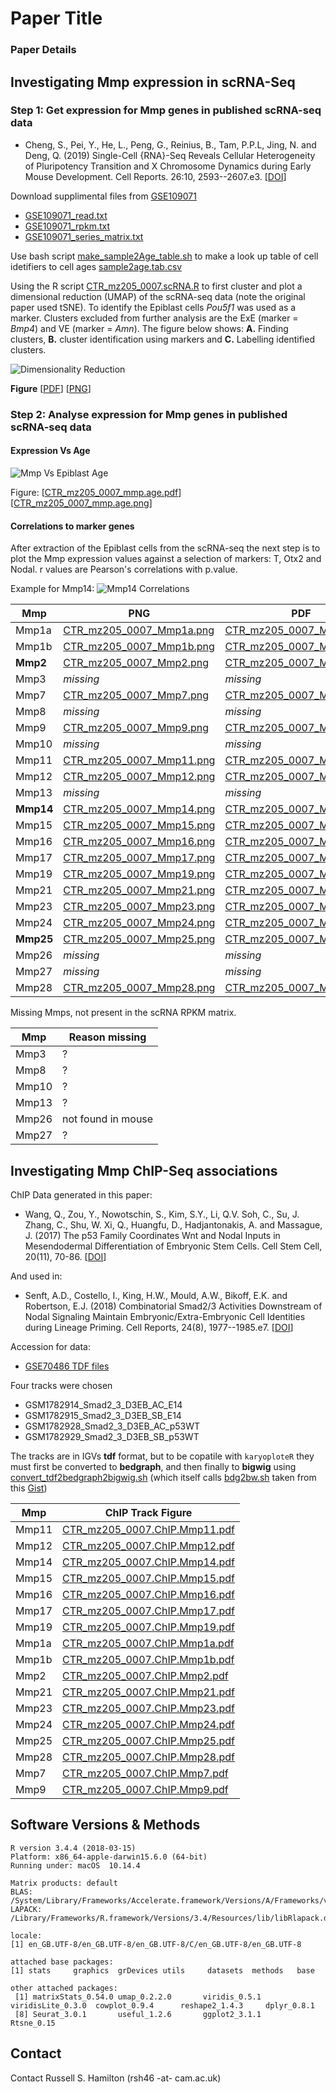 # Paper Title
### Paper Details


## Investigating Mmp expression in scRNA-Seq

### Step 1: Get expression for Mmp genes in published scRNA-seq data

* Cheng, S., Pei, Y., He, L., Peng, G., Reinius, B., Tam, P.P.L, Jing, N. and Deng, Q. (2019) Single-Cell {RNA}-Seq Reveals Cellular Heterogeneity of Pluripotency Transition and X Chromosome Dynamics during Early Mouse Development. Cell Reports. 26:10, 2593--2607.e3. [[DOI](https://doi.org/10.1016/j.celrep.2019.02.031)]

Download supplimental files from [GSE109071](https://www.ncbi.nlm.nih.gov/geo/query/acc.cgi?acc=GSE109071)

* [GSE109071_read.txt](https://www.ncbi.nlm.nih.gov/geo/download/?acc=GSE109071&format=file&file=GSE109071%5Fread%2Etxt%2Egz)
* [GSE109071_rpkm.txt](https://www.ncbi.nlm.nih.gov/geo/download/?acc=GSE109071&format=file&file=GSE109071%5Frpkm%2Etxt%2Egz)
* [GSE109071_series_matrix.txt](http://ftp.ncbi.nlm.nih.gov/geo/series/GSE109nnn/GSE109071/matrix/GSE109071_series_matrix.txt.gz)

Use bash script [make_sample2Age_table.sh](scRNA/make_sample2Age_table.sh) to make a look up table of cell idetifiers to cell ages [sample2age.tab.csv](scRNA/sample2age.tab.csv)

Using the R script [CTR_mz205_0007.scRNA.R](scRNA/CTR_mz205_0007.scRNA.R) to first cluster and plot a dimensional reduction (UMAP) of the scRNA-seq data (note the original paper used tSNE). To identify the Epiblast cells _Pou5f1_ was used as a marker. Clusters excluded from further analysis are the ExE (marker = _Bmp4_) and VE (marker = _Amn_). The figure below shows: __A.__ Finding clusters, __B.__ cluster identification using markers and __C.__ Labelling identified clusters.

![Dimensionality Reduction](scRNA/CTR_mz205_0007_scUMAPs.png?raw=true=100x)

__Figure__  [[PDF](scRNA/CTR_mz205_0007_scUMAPs.pdf)] [[PNG](scRNA/CTR_mz205_0007_scUMAPs.png)]

### Step 2: Analyse expression for Mmp genes in published scRNA-seq data

#### Expression Vs Age

![Mmp Vs Epiblast Age](scRNA/CTR_mz205_0007_mmp.age.png?raw=true=100x)

Figure: [[CTR_mz205_0007_mmp.age.pdf](scRNA/CTR_mz205_0007_mmp.age.pdf)] [[CTR_mz205_0007_mmp.age.png](scRNA/CTR_mz205_0007_mmp.age.png)]


#### Correlations to marker genes
After extraction of the Epiblast cells from the scRNA-seq the next step is to plot the Mmp expression values against a selection of markers: T, Otx2 and Nodal. r values are Pearson's correlations with p.value.

Example for Mmp14:
![Mmp14 Correlations](scRNA/CTR_mz205_0007_Mmp14.png?raw=true=100x)

| Mmp   | PNG | PDF  |
| ----- | --- | ---- |
| Mmp1a | [CTR_mz205_0007_Mmp1a.png](scRNA/CTR_mz205_0007_Mmp1a.png) | [CTR_mz205_0007_Mmp1a.pdf](scRNA/CTR_mz205_0007_Mmp1a.pdf) |
| Mmp1b | [CTR_mz205_0007_Mmp1b.png](scRNA/CTR_mz205_0007_Mmp1b.png) | [CTR_mz205_0007_Mmp1b.pdf](scRNA/CTR_mz205_0007_Mmp1b.pdf) |
| __Mmp2__  | [CTR_mz205_0007_Mmp2.png](scRNA/CTR_mz205_0007_Mmp2.png)   | [CTR_mz205_0007_Mmp2.pdf](scRNA/CTR_mz205_0007_Mmp2.pdf) |
| Mmp3 | _missing_ | _missing_ |
| Mmp7  | [CTR_mz205_0007_Mmp7.png](scRNA/CTR_mz205_0007_Mmp7.png)   | [CTR_mz205_0007_Mmp7.pdf](scRNA/CTR_mz205_0007_Mmp7.pdf) |
| Mmp8 | _missing_ | _missing_ |
| Mmp9  | [CTR_mz205_0007_Mmp9.png](scRNA/CTR_mz205_0007_Mmp9.png)   | [CTR_mz205_0007_Mmp9.pdf](scRNA/CTR_mz205_0007_Mmp9.pdf) |
| Mmp10 | _missing_ | _missing_ |
| Mmp11 | [CTR_mz205_0007_Mmp11.png](scRNA/CTR_mz205_0007_Mmp11.png) | [CTR_mz205_0007_Mmp11.pdf](scRNA/CTR_mz205_0007_Mmp11.pdf) |
| Mmp12 | [CTR_mz205_0007_Mmp12.png](scRNA/CTR_mz205_0007_Mmp12.png) | [CTR_mz205_0007_Mmp12.pdf](scRNA/CTR_mz205_0007_Mmp12.pdf) |
| Mmp13 | _missing_ | _missing_ |
| __Mmp14__ | [CTR_mz205_0007_Mmp14.png](scRNA/CTR_mz205_0007_Mmp14.png) | [CTR_mz205_0007_Mmp14.pdf](scRNA/CTR_mz205_0007_Mmp14.pdf) |
| Mmp15 | [CTR_mz205_0007_Mmp15.png](scRNA/CTR_mz205_0007_Mmp15.png) | [CTR_mz205_0007_Mmp15.pdf](scRNA/CTR_mz205_0007_Mmp15.pdf) |
| Mmp16 | [CTR_mz205_0007_Mmp16.png](scRNA/CTR_mz205_0007_Mmp16.png) | [CTR_mz205_0007_Mmp16.pdf](scRNA/CTR_mz205_0007_Mmp16.pdf) |
| Mmp17 | [CTR_mz205_0007_Mmp17.png](scRNA/CTR_mz205_0007_Mmp17.png) | [CTR_mz205_0007_Mmp17.pdf](scRNA/CTR_mz205_0007_Mmp17.pdf) |
| Mmp19 | [CTR_mz205_0007_Mmp19.png](scRNA/CTR_mz205_0007_Mmp19.png) | [CTR_mz205_0007_Mmp19.pdf](scRNA/CTR_mz205_0007_Mmp19.pdf) |
| Mmp21 | [CTR_mz205_0007_Mmp21.png](scRNA/CTR_mz205_0007_Mmp21.png) | [CTR_mz205_0007_Mmp21.pdf](scRNA/CTR_mz205_0007_Mmp21.pdf) |
| Mmp23 | [CTR_mz205_0007_Mmp23.png](scRNA/CTR_mz205_0007_Mmp23.png) | [CTR_mz205_0007_Mmp23.pdf](scRNA/CTR_mz205_0007_Mmp23.pdf) |
| Mmp24 | [CTR_mz205_0007_Mmp24.png](scRNA/CTR_mz205_0007_Mmp24.png) | [CTR_mz205_0007_Mmp24.pdf](scRNA/CTR_mz205_0007_Mmp24.pdf) |
| __Mmp25__ | [CTR_mz205_0007_Mmp25.png](scRNA/CTR_mz205_0007_Mmp25.png) | [CTR_mz205_0007_Mmp25.pdf](scRNA/CTR_mz205_0007_Mmp25.pdf) |
| Mmp26 | _missing_ | _missing_ |
| Mmp27 | _missing_ | _missing_ |
| Mmp28 | [CTR_mz205_0007_Mmp28.png](CTR_mz205_0007_Mmp28.png) | [CTR_mz205_0007_Mmp28.png](CTR_mz205_0007_Mmp28.png) |

Missing Mmps, not present in the scRNA RPKM matrix.

| Mmp   | Reason missing |
| ----- | -------------- |
| Mmp3  | ? |
| Mmp8  | ? |
| Mmp10 | ? |
| Mmp13 | ? |
| Mmp26 | not found in mouse |
| Mmp27 | ? |


## Investigating Mmp ChIP-Seq associations

ChIP Data generated in this paper:

* Wang, Q., Zou, Y., Nowotschin, S., Kim, S.Y., Li, Q.V. Soh, C., Su, J. Zhang, C., Shu, W. Xi, Q., Huangfu, D., Hadjantonakis, A. and Massague, J. (2017) The p53 Family Coordinates Wnt and Nodal Inputs in Mesendodermal Differentiation of Embryonic Stem Cells. Cell Stem Cell, 20(11), 70-86. [[DOI](https://doi.org/10.1016/j.stem.2016.10.002)]

And used in:

* Senft, A.D., Costello, I., King, H.W., Mould, A.W., Bikoff, E.K. and Robertson, E.J. (2018) Combinatorial Smad2/3 Activities Downstream of Nodal Signaling Maintain Embryonic/Extra-Embryonic Cell Identities during Lineage Priming. Cell Reports, 24(8), 1977--1985.e7. [[DOI](https://doi.org/10.1016/j.celrep.2018.07.077)]

Accession for data:
* [GSE70486 TDF files](https://www.ncbi.nlm.nih.gov/geo/query/acc.cgi?acc=GSE70486)

Four tracks were chosen
* GSM1782914_Smad2_3_D3EB_AC_E14
* GSM1782915_Smad2_3_D3EB_SB_E14                      
* GSM1782928_Smad2_3_D3EB_AC_p53WT
* GSM1782929_Smad2_3_D3EB_SB_p53WT

The tracks are in IGVs __tdf__ format, but to be copatile with `karyoploteR` they must first be converted to __bedgraph__, and then finally to __bigwig__ using [convert_tdf2bedgraph2bigwig.sh](ChIP/convert_tdf2bedgraph2bigwig.sh) (which itself calls [bdg2bw.sh](ChIP/bdg2bw.sh) taken from this [Gist](https://gist.github.com/taoliu/2469050))

| Mmp   | ChIP Track Figure             |
| ----- | ----------------------------- |
| Mmp11 | [CTR_mz205_0007.ChIP.Mmp11.pdf](ChIP/CTR_mz205_0007.ChIP.Mmp11.pdf) |
| Mmp12 | [CTR_mz205_0007.ChIP.Mmp12.pdf](ChIP/CTR_mz205_0007.ChIP.Mmp12.pdf) |
| Mmp14 | [CTR_mz205_0007.ChIP.Mmp14.pdf](ChIP/CTR_mz205_0007.ChIP.Mmp14.pdf) |
| Mmp15 | [CTR_mz205_0007.ChIP.Mmp15.pdf](ChIP/CTR_mz205_0007.ChIP.Mmp15.pdf) |
| Mmp16 | [CTR_mz205_0007.ChIP.Mmp16.pdf](ChIP/CTR_mz205_0007.ChIP.Mmp16.pdf) |
| Mmp17 | [CTR_mz205_0007.ChIP.Mmp17.pdf](ChIP/CTR_mz205_0007.ChIP.Mmp17.pdf) |
| Mmp19 | [CTR_mz205_0007.ChIP.Mmp19.pdf](ChIP/CTR_mz205_0007.ChIP.Mmp19.pdf) |
| Mmp1a | [CTR_mz205_0007.ChIP.Mmp1a.pdf](ChIP/CTR_mz205_0007.ChIP.Mmp1a.pdf) |
| Mmp1b | [CTR_mz205_0007.ChIP.Mmp1b.pdf](ChIP/CTR_mz205_0007.ChIP.Mmp1b.pdf) |
| Mmp2  | [CTR_mz205_0007.ChIP.Mmp2.pdf](ChIP/CTR_mz205_0007.ChIP.Mmp2.pdf)  |
| Mmp21 | [CTR_mz205_0007.ChIP.Mmp21.pdf](ChIP/CTR_mz205_0007.ChIP.Mmp21.pdf) |
| Mmp23 | [CTR_mz205_0007.ChIP.Mmp23.pdf](ChIP/CTR_mz205_0007.ChIP.Mmp23.pdf) |
| Mmp24 | [CTR_mz205_0007.ChIP.Mmp24.pdf](ChIP/CTR_mz205_0007.ChIP.Mmp24.pdf) |
| Mmp25 | [CTR_mz205_0007.ChIP.Mmp25.pdf](ChIP/CTR_mz205_0007.ChIP.Mmp25.pdf) |
| Mmp28 | [CTR_mz205_0007.ChIP.Mmp28.pdf](ChIP/CTR_mz205_0007.ChIP.Mmp28.pdf) |
| Mmp7  | [CTR_mz205_0007.ChIP.Mmp7.pdf](ChIP/CTR_mz205_0007.ChIP.Mmp7.pdf)  |
| Mmp9  | [CTR_mz205_0007.ChIP.Mmp9.pdf](ChIP/CTR_mz205_0007.ChIP.Mmp9.pdf)  |



## Software Versions & Methods

````
R version 3.4.4 (2018-03-15)
Platform: x86_64-apple-darwin15.6.0 (64-bit)
Running under: macOS  10.14.4

Matrix products: default
BLAS: /System/Library/Frameworks/Accelerate.framework/Versions/A/Frameworks/vecLib.framework/Versions/A/libBLAS.dylib
LAPACK: /Library/Frameworks/R.framework/Versions/3.4/Resources/lib/libRlapack.dylib

locale:
[1] en_GB.UTF-8/en_GB.UTF-8/en_GB.UTF-8/C/en_GB.UTF-8/en_GB.UTF-8

attached base packages:
[1] stats     graphics  grDevices utils     datasets  methods   base     

other attached packages:
 [1] matrixStats_0.54.0 umap_0.2.2.0       viridis_0.5.1      viridisLite_0.3.0  cowplot_0.9.4      reshape2_1.4.3     dplyr_0.8.1       
 [8] Seurat_3.0.1       useful_1.2.6       ggplot2_3.1.1      Rtsne_0.15        
````

## Contact

Contact Russell S. Hamilton (rsh46 -at- cam.ac.uk)
